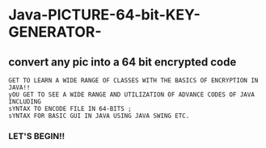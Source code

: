 # Java-PICTURE-64-bit-KEY-GENERATOR-
## convert any pic into a 64 bit encrypted code
```
GET TO LEARN A WIDE RANGE OF CLASSES WITH THE BASICS OF ENCRYPTION IN JAVA!!
yOU GET TO SEE A WIDE RANGE AND UTILIZATION OF ADVANCE CODES OF JAVA INCLUDING 
sYNTAX TO ENCODE FILE IN 64-BITS ;
sYNTAX FOR BASIC GUI IN JAVA USING JAVA SWING ETC.
```
### LET'S BEGIN!!
 

